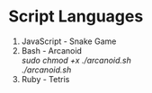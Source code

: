 # Script Languages

1. JavaScript - Snake Game
2. Bash - Arcanoid<br>
<i>sudo chmod +x ./arcanoid.sh<br>
./arcanoid.sh</i>
3. Ruby - Tetris

